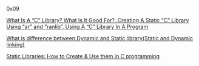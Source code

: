 0x09

[What Is A “C” Library? What Is It Good For?, Creating A Static “C” Library Using “ar” and “ranlib”, Using A “C” Library In A Program](https://docencia.ac.upc.edu/FIB/USO/Bibliografia/unix-c-libraries.html)

[What is difference between Dynamic and Static library(Static and Dynamic linking)](https://www.youtube.com/watch?v=eW5he5uFBNM&ab_channel=HowTo)

[Static Libraries: How to Create & Use them in C programming](https://www.youtube.com/watch?v=icbR8V5eOQc&ab_channel=Dr.EhoneahObed)
